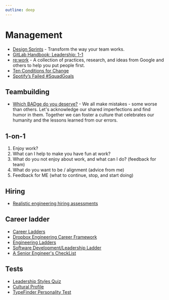 ```yaml
---
outline: deep
---
```


# Management

- [Design Sprints](https://designsprintkit.withgoogle.com/) - Transform the way your team works.
- [GitLab Handbook: Leadership: 1-1](https://about.gitlab.com/handbook/leadership/1-1/)
- [re:work](https://rework.withgoogle.com/) - A collection of practices, research, and ideas from Google and others to help you put people first.
- [Ten Conditions for Change](https://www.sparkwave.tech/conditions-for-change/)
- [Spotify’s Failed #SquadGoals](https://www.jeremiahlee.com/posts/failed-squad-goals/)

## Teambuilding

- [Which BADge do you deserve?](https://www.firefly.ai/badges-of-honor) - We all make mistakes - some worse than others. Let's acknowledge our shared imperfections and find humor in them. Together we can foster a culture that celebrates our humanity and the lessons learned from our errors.

## 1-on-1

1. Enjoy work?
2. What can I help to make you have fun at work?
3. What do you not enjoy about work, and what can I do? (feedback for team)
4. What do you want to be / alignment (advice from me)
5. Feedback for ME (what to continue, stop, and start doing)

## Hiring

- [Realistic engineering hiring assessments](https://www.trytapioca.com/library-of-assessments)

## Career ladder

- [Career Ladders](https://career-ladders.dev/)
- [Dropbox Engineering Career Framework](https://dropbox.github.io/dbx-career-framework/)
- [Engineering Ladders](http://www.engineeringladders.com/)
- [Software Development/Leadership Ladder](https://docs.google.com/spreadsheets/d/1k4sO6pyCl_YYnf0PAXSBcX776rNcTjSOqDxZ5SDty-4/edit#gid=0)
- [A Senior Engineer's CheckList](https://littleblah.com/post/2019-09-01-senior-engineer-checklist/)

## Tests

- [Leadership Styles Quiz](https://www.leadershipiq.com/blogs/leadershipiq/36533569-quiz-whats-your-leadership-style)
- [Cultural Profile](https://hbr.org/2014/08/whats-your-cultural-profile)
- [TypeFinder Personality Test](https://www.truity.com/test/type-finder-personality-test-new)
